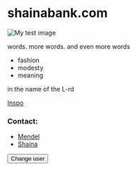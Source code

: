 <!DOCTYPE html>
<html>
  <head>
    <link rel="preconnect" href="https://fonts.gstatic.com">
    <link href="https://fonts.googleapis.com/css2?family=Poppins&display=swap" rel="stylesheet">
    <link href="styles/style.css" rel="stylesheet">
    <meta charset="utf-8">
    <title>Modesty. Meaning. Fashion</title>
  </head>
  <body>
    <h1>shainabank.com</h1>
    <img src="images/wicked.jpg" alt="My test image">
    <p>words. more words. and even more words</p>
    <ul>
	<li>fashion</li>
	<li>modesty</li>
	<li>meaning</li>
    </ul>
    <p>in the name of the L-rd</p>
    <p><a href="https://www.chanamarelus.com/">Inspo</a></p>
    <h3 id="Contact">Contact:</h3>
    <ul>
      <li><a href="mailto:mendelgroner@outlook.com?cc=shainabank@gmail.com&subject=Hi!%20I'm%20interested%20in%20meeting%20you!&body=Mendel%20and20Shaina,">Mendel</a></li>
      <li><a href="mailto:shainabank@gmail.com?cc=mendelgroner@gmail.com&subject=Hi!%20I'm%20interested%20in%20meeting%20you!&body=Mendel%20and%20Shaina,">Shaina</a></li>
    </ul>
    <button>Change user</button>
    <script src="scripts/main.js"></script>
  </body>
</html>

